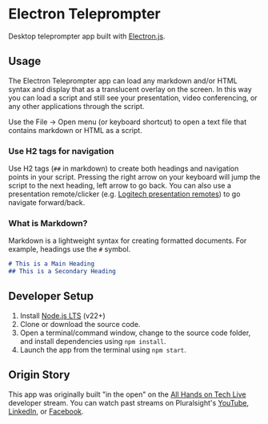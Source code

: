 # Electron Teleprompter

Desktop teleprompter app built with [Electron.js](https://www.electronjs.org/).

## Usage

The Electron Teleprompter app can load any markdown and/or HTML syntax and display that as a translucent overlay on the screen. In this way you can load a script and still see your presentation, video conferencing, or any other applications through the script.

Use the File -> Open menu (or keyboard shortcut) to open a text file that contains markdown or HTML as a script.

### Use H2 tags for navigation

Use H2 tags (`##` in markdown) to create both headings and navigation points in your script. Pressing the right arrow on your keyboard will jump the script to the next heading, left arrow to go back. You can also use a presentation remote/clicker (e.g. [Logitech presentation remotes](https://www.logitech.com/en-us/products/presenters.html)) to go navigate forward/back.

### What is Markdown?

Markdown is a lightweight syntax for creating formatted documents. For example, headings use the <code>#</code> symbol.

```md
# This is a Main Heading
## This is a Secondary Heading
```

## Developer Setup

1. Install [Node.js LTS](https://nodejs.org/) (v22+)
1. Clone or download the source code.
1. Open a terminal/command window, change to the source code folder, and install dependencies using `npm install`.
1. Launch the app from the terminal using `npm start`.

## Origin Story

This app was originally built "in the open" on the [All Hands on Tech Live](https://www.twitch.tv/pluralsight_live) developer stream. You can watch past streams on Pluralsight's [YouTube](https://www.youtube.com/c/pluralsight), [LinkedIn](https://www.linkedin.com/company/pluralsight), or [Facebook](https://www.facebook.com/pluralsight).
